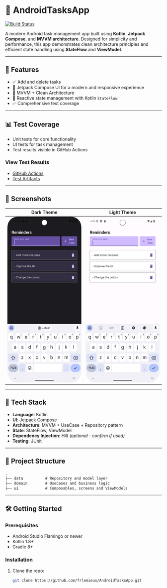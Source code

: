 # 📝 AndroidTasksApp

[![Build Status](https://github.com/frlemieux/AndroidTasksApp/actions/workflows/android.yml/badge.svg)](https://github.com/frlemieux/AndroidTasksApp/actions)

A modern Android task management app built using **Kotlin**, **Jetpack Compose**, and **MVVM architecture**. Designed for simplicity and performance, this app demonstrates clean architecture principles and efficient state handling using **StateFlow** and **ViewModel**.

---

## 🚀 Features

- ✅ Add and delete tasks  
- 📱 Jetpack Compose UI for a modern and responsive experience  
- 🧠 MVVM + Clean Architecture  
- 🔁 Reactive state management with Kotlin `StateFlow`  
- ✅ Comprehensive test coverage

---

## 📊 Test Coverage

- Unit tests for core functionality
- UI tests for task management
- Test results visible in GitHub Actions

### View Test Results
- [GitHub Actions](https://github.com/frlemieux/AndroidTasksApp/actions)
- [Test Artifacts](https://github.com/frlemieux/AndroidTasksApp/actions/workflows/android.yml)

---

## 📸 Screenshots

|Dark Theme | Light Theme|
|-|-|
|<img src="screenshots%2FdarkTheme.png" width="300" />|<img src="screenshots%2FlightTheme.png" width="300" />|

---

## 🧱 Tech Stack

- **Language**: Kotlin  
- **UI**: Jetpack Compose  
- **Architecture**: MVVM + UseCase + Repository pattern  
- **State**: StateFlow, ViewModel  
- **Dependency Injection**: Hilt *(optional - confirm if used)*  
- **Testing**: JUnit  

---

## 📂 Project Structure

```plaintext
.
├── data          # Repository and model layer
├── domain        # UseCases and business logic
├── ui            # Composables, screens and ViewModels

```

---

## 🛠️ Getting Started

### Prerequisites

- Android Studio Flamingo or newer  
- Kotlin 1.8+  
- Gradle 8+  

### Installation

1. Clone the repo:
   ```bash
   git clone https://github.com/frlemieux/AndroidTasksApp.git

